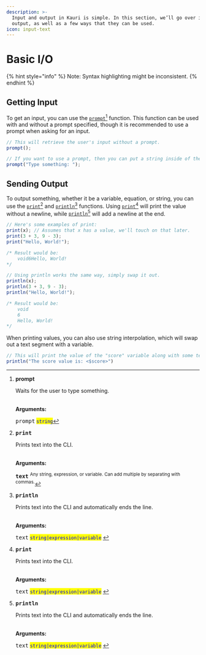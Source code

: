 ```yaml
---
description: >-
  Input and output in Kauri is simple. In this section, we’ll go over input and
  output, as well as a few ways that they can be used.
icon: input-text
---
```


# Basic I/O

{% hint style="info" %}
Note: Syntax highlighting might be inconsistent.
{% endhint %}

## Getting Input

To get an input, you can use the [`prompt`](#user-content-fn-1)[^1] function. This function can be used with and without a prompt specified, though it is recommended to use a prompt when asking for an input.

```typescript
// This will retrieve the user's input without a prompt.
prompt();

// If you want to use a prompt, then you can put a string inside of the parentheses.
prompt("Type something: ");
```

## Sending Output

To output something, whether it be a variable, equation, or string, you can use the [`print`](#user-content-fn-2)[^2] and [`println`](#user-content-fn-3)[^3] functions. Using [`print`](#user-content-fn-4)[^4] will print the value without a newline, while [`println`](#user-content-fn-3)[^3] will add a newline at the end.

```typescript
// Here's some examples of print:
print(x); // Assumes that x has a value, we'll touch on that later.
print(3 + 3, 9 - 3);
print("Hello, World!");

/* Result would be:
    void6Hello, World!
*/

// Using println works the same way, simply swap it out.
println(x);
println(3 + 3, 9 - 3);
println("Hello, World!");

/* Result would be: 
    void
    6
    Hello, World!
*/
```

When printing values, you can also use string interpolation, which will swap out a text segment with a variable.&#x20;

```typescript
// This will print the value of the "score" variable along with some text.
println("The score value is: <$score>")
```



[^1]: **prompt**

    Waits for the user to type something.

    \
    **Arguments:**

    <kbd>prompt</kbd> <mark style="color:blue;">`string`</mark>

[^2]: <kbd>**print**</kbd>

    Prints text into the CLI.

    \
    **Arguments:**

    <kbd>**text**</kbd> <sup>Any string, expression, or variable. Can add multiple by separating with commas.</sup>

[^3]: <kbd>**println**</kbd>

    Prints text into the CLI and automatically ends the line.

    \
    **Arguments:**

    <kbd>text</kbd> <mark style="color:blue;">`string|expression|variable`</mark>&#x20;

[^4]: <kbd>**print**</kbd>

    Prints text into the CLI.

    \
    **Arguments:**

    <kbd>text</kbd> <mark style="color:blue;">`string|expression|variable`</mark>&#x20;
